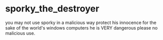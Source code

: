 # sporky_the_destroyer
you may not use sporky in a malicious way protect his innocence for the sake of the world's windows computers he is VERY dangerous please no malicious use.
